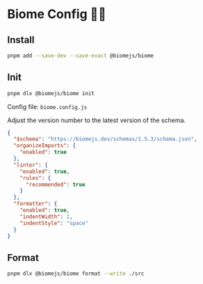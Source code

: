 # Biome Config ✌🏻

## Install

```bash
pnpm add --save-dev --save-exact @biomejs/biome
```

## Init

```bash
pnpm dlx @biomejs/biome init
```

Config file: `biome.config.js`

Adjust the version number to the latest version of the schema.

```json
{
  "$schema": "https://biomejs.dev/schemas/1.5.3/schema.json",
  "organizeImports": {
    "enabled": true
  },
  "linter": {
    "enabled": true,
    "rules": {
      "recommended": true
    }
  },
  "formatter": {
    "enabled": true,
    "indentWidth": 2,
    "indentStyle": "space"
  }
}
```

## Format

```bash
pnpm dlx @biomejs/biome format --write ./src
```